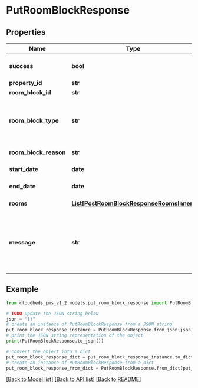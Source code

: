 # PutRoomBlockResponse


## Properties

Name | Type | Description | Notes
------------ | ------------- | ------------- | -------------
**success** | **bool** | Returns if the request could be completed | [optional] 
**property_id** | **str** | Property ID | [optional] 
**room_block_id** | **str** | Room block ID | [optional] 
**room_block_type** | **str** | Room block type. ‘blocked’ - Room block. ‘out_of_service’ - Out of service block | [optional] 
**room_block_reason** | **str** | Room block reason | [optional] 
**start_date** | **date** | Room block start date | [optional] 
**end_date** | **date** | Room block end date | [optional] 
**rooms** | [**List[PostRoomBlockResponseRoomsInner]**](PostRoomBlockResponseRoomsInner.md) | All rooms for room block | [optional] 
**message** | **str** | To be used in case any error occurs (if success &#x3D; false).  If success &#x3D; true, it does not exist. | [optional] 

## Example

```python
from cloudbeds_pms_v1_2.models.put_room_block_response import PutRoomBlockResponse

# TODO update the JSON string below
json = "{}"
# create an instance of PutRoomBlockResponse from a JSON string
put_room_block_response_instance = PutRoomBlockResponse.from_json(json)
# print the JSON string representation of the object
print(PutRoomBlockResponse.to_json())

# convert the object into a dict
put_room_block_response_dict = put_room_block_response_instance.to_dict()
# create an instance of PutRoomBlockResponse from a dict
put_room_block_response_from_dict = PutRoomBlockResponse.from_dict(put_room_block_response_dict)
```
[[Back to Model list]](../README.md#documentation-for-models) [[Back to API list]](../README.md#documentation-for-api-endpoints) [[Back to README]](../README.md)


